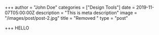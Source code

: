 +++
author = "John Doe"
categories = ["Design Tools"]
date = 2019-11-07T05:00:00Z
description = "This is meta description"
image = "/images/post/post-2.jpg"
title = "Removed "
type = "post"

+++
HELLO